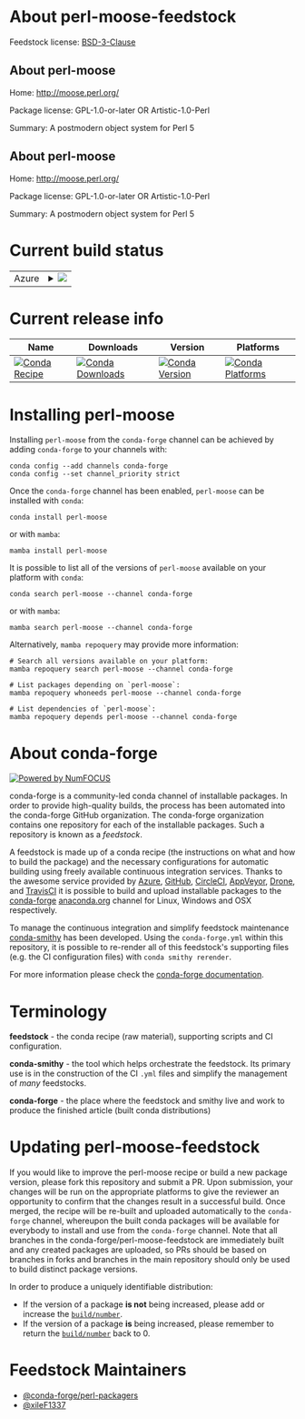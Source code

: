 About perl-moose-feedstock
==========================

Feedstock license: [BSD-3-Clause](https://github.com/conda-forge/perl-moose-feedstock/blob/main/LICENSE.txt)


About perl-moose
----------------

Home: http://moose.perl.org/

Package license: GPL-1.0-or-later OR Artistic-1.0-Perl

Summary: A postmodern object system for Perl 5

About perl-moose
----------------

Home: http://moose.perl.org/

Package license: GPL-1.0-or-later OR Artistic-1.0-Perl

Summary: A postmodern object system for Perl 5

Current build status
====================


<table>
    
  <tr>
    <td>Azure</td>
    <td>
      <details>
        <summary>
          <a href="https://dev.azure.com/conda-forge/feedstock-builds/_build/latest?definitionId=18513&branchName=main">
            <img src="https://dev.azure.com/conda-forge/feedstock-builds/_apis/build/status/perl-moose-feedstock?branchName=main">
          </a>
        </summary>
        <table>
          <thead><tr><th>Variant</th><th>Status</th></tr></thead>
          <tbody><tr>
              <td>linux_64</td>
              <td>
                <a href="https://dev.azure.com/conda-forge/feedstock-builds/_build/latest?definitionId=18513&branchName=main">
                  <img src="https://dev.azure.com/conda-forge/feedstock-builds/_apis/build/status/perl-moose-feedstock?branchName=main&jobName=linux&configuration=linux%20linux_64_" alt="variant">
                </a>
              </td>
            </tr><tr>
              <td>linux_aarch64</td>
              <td>
                <a href="https://dev.azure.com/conda-forge/feedstock-builds/_build/latest?definitionId=18513&branchName=main">
                  <img src="https://dev.azure.com/conda-forge/feedstock-builds/_apis/build/status/perl-moose-feedstock?branchName=main&jobName=linux&configuration=linux%20linux_aarch64_" alt="variant">
                </a>
              </td>
            </tr><tr>
              <td>linux_ppc64le</td>
              <td>
                <a href="https://dev.azure.com/conda-forge/feedstock-builds/_build/latest?definitionId=18513&branchName=main">
                  <img src="https://dev.azure.com/conda-forge/feedstock-builds/_apis/build/status/perl-moose-feedstock?branchName=main&jobName=linux&configuration=linux%20linux_ppc64le_" alt="variant">
                </a>
              </td>
            </tr><tr>
              <td>osx_64</td>
              <td>
                <a href="https://dev.azure.com/conda-forge/feedstock-builds/_build/latest?definitionId=18513&branchName=main">
                  <img src="https://dev.azure.com/conda-forge/feedstock-builds/_apis/build/status/perl-moose-feedstock?branchName=main&jobName=osx&configuration=osx%20osx_64_" alt="variant">
                </a>
              </td>
            </tr>
          </tbody>
        </table>
      </details>
    </td>
  </tr>
</table>

Current release info
====================

| Name | Downloads | Version | Platforms |
| --- | --- | --- | --- |
| [![Conda Recipe](https://img.shields.io/badge/recipe-perl--moose-green.svg)](https://anaconda.org/conda-forge/perl-moose) | [![Conda Downloads](https://img.shields.io/conda/dn/conda-forge/perl-moose.svg)](https://anaconda.org/conda-forge/perl-moose) | [![Conda Version](https://img.shields.io/conda/vn/conda-forge/perl-moose.svg)](https://anaconda.org/conda-forge/perl-moose) | [![Conda Platforms](https://img.shields.io/conda/pn/conda-forge/perl-moose.svg)](https://anaconda.org/conda-forge/perl-moose) |

Installing perl-moose
=====================

Installing `perl-moose` from the `conda-forge` channel can be achieved by adding `conda-forge` to your channels with:

```
conda config --add channels conda-forge
conda config --set channel_priority strict
```

Once the `conda-forge` channel has been enabled, `perl-moose` can be installed with `conda`:

```
conda install perl-moose
```

or with `mamba`:

```
mamba install perl-moose
```

It is possible to list all of the versions of `perl-moose` available on your platform with `conda`:

```
conda search perl-moose --channel conda-forge
```

or with `mamba`:

```
mamba search perl-moose --channel conda-forge
```

Alternatively, `mamba repoquery` may provide more information:

```
# Search all versions available on your platform:
mamba repoquery search perl-moose --channel conda-forge

# List packages depending on `perl-moose`:
mamba repoquery whoneeds perl-moose --channel conda-forge

# List dependencies of `perl-moose`:
mamba repoquery depends perl-moose --channel conda-forge
```


About conda-forge
=================

[![Powered by
NumFOCUS](https://img.shields.io/badge/powered%20by-NumFOCUS-orange.svg?style=flat&colorA=E1523D&colorB=007D8A)](https://numfocus.org)

conda-forge is a community-led conda channel of installable packages.
In order to provide high-quality builds, the process has been automated into the
conda-forge GitHub organization. The conda-forge organization contains one repository
for each of the installable packages. Such a repository is known as a *feedstock*.

A feedstock is made up of a conda recipe (the instructions on what and how to build
the package) and the necessary configurations for automatic building using freely
available continuous integration services. Thanks to the awesome service provided by
[Azure](https://azure.microsoft.com/en-us/services/devops/), [GitHub](https://github.com/),
[CircleCI](https://circleci.com/), [AppVeyor](https://www.appveyor.com/),
[Drone](https://cloud.drone.io/welcome), and [TravisCI](https://travis-ci.com/)
it is possible to build and upload installable packages to the
[conda-forge](https://anaconda.org/conda-forge) [anaconda.org](https://anaconda.org/)
channel for Linux, Windows and OSX respectively.

To manage the continuous integration and simplify feedstock maintenance
[conda-smithy](https://github.com/conda-forge/conda-smithy) has been developed.
Using the ``conda-forge.yml`` within this repository, it is possible to re-render all of
this feedstock's supporting files (e.g. the CI configuration files) with ``conda smithy rerender``.

For more information please check the [conda-forge documentation](https://conda-forge.org/docs/).

Terminology
===========

**feedstock** - the conda recipe (raw material), supporting scripts and CI configuration.

**conda-smithy** - the tool which helps orchestrate the feedstock.
                   Its primary use is in the construction of the CI ``.yml`` files
                   and simplify the management of *many* feedstocks.

**conda-forge** - the place where the feedstock and smithy live and work to
                  produce the finished article (built conda distributions)


Updating perl-moose-feedstock
=============================

If you would like to improve the perl-moose recipe or build a new
package version, please fork this repository and submit a PR. Upon submission,
your changes will be run on the appropriate platforms to give the reviewer an
opportunity to confirm that the changes result in a successful build. Once
merged, the recipe will be re-built and uploaded automatically to the
`conda-forge` channel, whereupon the built conda packages will be available for
everybody to install and use from the `conda-forge` channel.
Note that all branches in the conda-forge/perl-moose-feedstock are
immediately built and any created packages are uploaded, so PRs should be based
on branches in forks and branches in the main repository should only be used to
build distinct package versions.

In order to produce a uniquely identifiable distribution:
 * If the version of a package **is not** being increased, please add or increase
   the [``build/number``](https://docs.conda.io/projects/conda-build/en/latest/resources/define-metadata.html#build-number-and-string).
 * If the version of a package **is** being increased, please remember to return
   the [``build/number``](https://docs.conda.io/projects/conda-build/en/latest/resources/define-metadata.html#build-number-and-string)
   back to 0.

Feedstock Maintainers
=====================

* [@conda-forge/perl-packagers](https://github.com/orgs/conda-forge/teams/perl-packagers/)
* [@xileF1337](https://github.com/xileF1337/)

